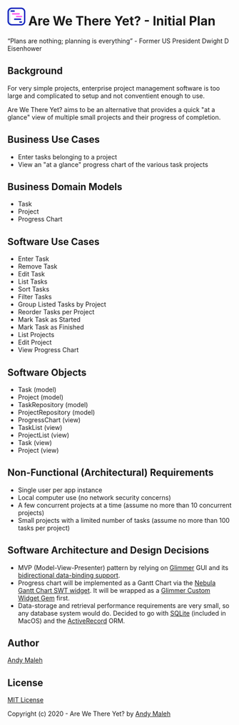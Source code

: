 # <img src="https://raw.githubusercontent.com/AndyObtiva/are-we-there-yet/master/are-we-there-yet-logo.svg" height=40 /> Are We There Yet? - Initial Plan

“Plans are nothing; planning is everything” - Former US President Dwight D Eisenhower

## Background

For very simple projects, enterprise project management software is too large and complicated to setup and not conventient enough to use.

Are We There Yet? aims to be an alternative that provides a quick "at a glance" view of multiple small projects and their progress of completion.

## Business Use Cases

- Enter tasks belonging to a project
- View an "at a glance" progress chart of the various task projects

## Business Domain Models

- Task
- Project
- Progress Chart

## Software Use Cases

- Enter Task
- Remove Task
- Edit Task
- List Tasks
- Sort Tasks
- Filter Tasks
- Group Listed Tasks by Project
- Reorder Tasks per Project
- Mark Task as Started
- Mark Task as Finished
- List Projects
- Edit Project
- View Progress Chart

## Software Objects

- Task (model)
- Project (model)
- TaskRepository (model)
- ProjectRepository (model)
- ProgressChart (view)
- TaskList (view)
- ProjectList (view)
- Task (view)
- Project (view)

## Non-Functional (Architectural) Requirements

- Single user per app instance
- Local computer use (no network security concerns)
- A few concurrent projects at a time (assume no more than 10 concurrent projects)
- Small projects with a limited number of tasks (assume no more than 100 tasks per project)

## Software Architecture and Design Decisions

- MVP (Model-View-Presenter) pattern by relying on [Glimmer](https://github.com/AndyObtiva/glimmer) GUI and its [bidirectional data-binding support](https://github.com/AndyObtiva/glimmer#data-binding). 
- Progress chart will be implemented as a Gantt Chart via the [Nebula Gantt Chart SWT widget](https://www.eclipse.org/nebula/snippets.php#GanttChart). It will be wrapped as a [Glimmer Custom Widget Gem](https://github.com/AndyObtiva/glimmer#custom-widget-gem) first.
- Data-storage and retrieval performance requirements are very small, so any database system would do. Decided to go with [SQLite](https://www.sqlite.org/famous.html) (included in MacOS) and the [ActiveRecord](https://github.com/rails/rails/tree/master/activerecord) ORM.

## Author

[Andy Maleh](https://github.com/AndyObtiva)

## License

[MIT License](LICENSE.txt)

Copyright (c) 2020 - Are We There Yet? by [Andy Maleh](https://github.com/AndyObtiva)
